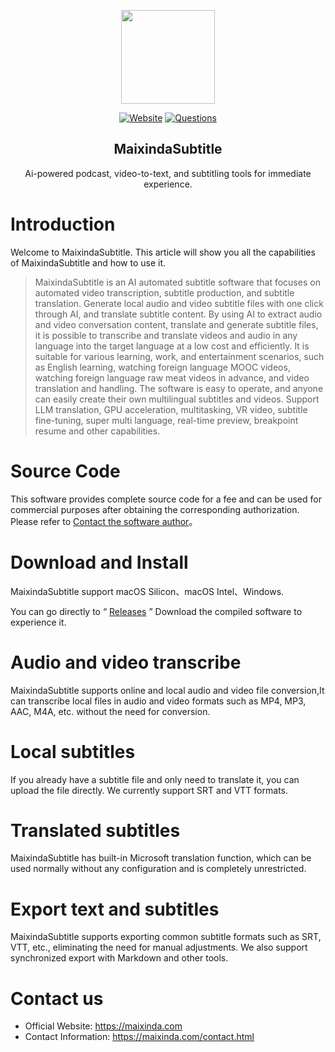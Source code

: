 
<p align="center">
  <a href="https://maixinda.com"><img src="https://github.com/maixinda/MaixindaSubtitle/blob/main/.github/favicon.ico" width="150px"></a>
</p>
<p align="center">
  <a href="https://maixinda.com"><img src="https://img.shields.io/badge/Official%20Website-maixinda.com-brightgreen?logo=Safari" alt="Website" /></a>
 <a href="https://maixinda.com/faq.html"><img src="https://img.shields.io/badge/Common Questions-maixinda.com-blue?logo=Safari" alt="Questions" /></a>	
</p>


<H2 align="center">MaixindaSubtitle</H2>
<p align="center">Ai-powered podcast, video-to-text, and subtitling tools for immediate experience.</p>


# Introduction
Welcome to MaixindaSubtitle. This article will show you all the capabilities of MaixindaSubtitle and how to use it.
> MaixindaSubtitle is an AI automated subtitle software that focuses on automated video transcription, subtitle production, and subtitle translation. Generate local audio and video subtitle files with one click through AI, and translate subtitle content. By using AI to extract audio and video conversation content, translate and generate subtitle files, it is possible to transcribe and translate videos and audio in any language into the target language at a low cost and efficiently. It is suitable for various learning, work, and entertainment scenarios, such as English learning, watching foreign language MOOC videos, watching foreign language raw meat videos in advance, and video translation and handling. The software is easy to operate, and anyone can easily create their own multilingual subtitles and videos. Support LLM translation, GPU acceleration, multitasking, VR video, subtitle fine-tuning, super multi language, real-time preview, breakpoint resume and other capabilities.

   
# Source Code
This software provides complete source code for a fee and can be used for commercial purposes after obtaining the corresponding authorization. Please refer to [Contact the software author](https://www.maixinda.com/contact.html)。

# Download and Install
MaixindaSubtitle support macOS Silicon、macOS Intel、Windows.

You can go directly to “ [Releases](https://github.com/maixinda/MaixindaSubtitle/releases) ” Download the compiled software to experience it.


# Audio and video transcribe

MaixindaSubtitle supports online and local audio and video file conversion,It can transcribe local files in audio and video formats such as MP4, MP3, AAC, M4A, etc. without the need for conversion.


# Local subtitles

If you already have a subtitle file and only need to translate it, you can upload the file directly. We currently support SRT and VTT formats.

# Translated subtitles

MaixindaSubtitle has built-in Microsoft translation function, which can be used normally without any configuration and is completely unrestricted.

# Export text and subtitles

MaixindaSubtitle supports exporting common subtitle formats such as SRT, VTT, etc., eliminating the need for manual adjustments. We also support synchronized export with Markdown and other tools.


# Contact us
- Official Website: https://maixinda.com
- Contact Information: https://maixinda.com/contact.html
